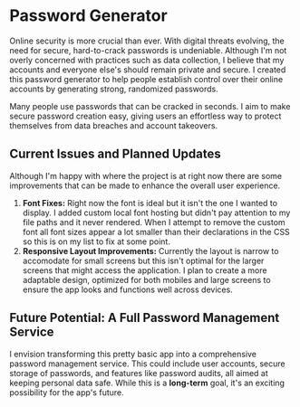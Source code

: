 # Password Generator

Online security is more crucial than ever. With digital threats evolving, the need for secure, hard-to-crack passwords is undeniable. Although I'm not overly concerned with practices such as data collection, I believe that my accounts and everyone else's should remain private and secure. I created this password generator to help people establish control over their online accounts by generating strong, randomized passwords.

Many people use passwords that can be cracked in seconds. I aim to make secure password creation easy, giving users an effortless way to protect themselves from data breaches and account takeovers.

## Current Issues and Planned Updates

Although I'm happy with where the project is at right now there are some improvements that can be made to enhance the overall user experience.

1. **Font Fixes:** Right now the font is ideal but it isn't the one I wanted to display. I added custom local font hosting but didn't pay attention to my file paths and it never rendered. When I attempt to remove the custom font all font sizes appear a lot smaller than their declarations in the CSS so this is on my list to fix at some point.
2. **Responsive Layout Improvements:** Currently the layout is narrow to accomodate for small screens but this isn't optimal for the larger screens that might access the application. I plan to create a more adaptable design, optimized for both mobiles and large screens to ensure the app looks and functions well across devices.

## Future Potential: A Full Password Management Service

I envision transforming this pretty basic app into a comprehensive password management service. This could include user accounts, secure storage of passwords, and features like password audits, all aimed at keeping personal data safe. While this is a **long-term** goal, it's an exciting possibility for the app's future.
